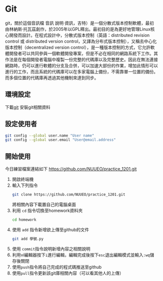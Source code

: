 # Git

git，關於這個音訊檔 音訊 說明·資訊，吉特）是一個分散式版本控制軟體，最初由林納斯·托瓦茲創作，於2005年以GPL釋出。最初目的是為更好地管理Linux核心開發而設計。在程式設計中，分散式版本控制（英語：distributed revision control 或 distributed version control，又譯為分布式版本控制），又稱去中心化版本控制（decentralized version control），是一種版本控制的方式，它允許軟體開發者可以共同參與一個軟體開發專案，但是不必在相同的網路系統下工作。其作法是在每個開發者電腦中複製一份完整的代碼庫以及完整歷史。因此在無法連接網路時，仍可以進行軟體的分支及合併，可以加速大部份的作業，增加此情形可以進行的工作，而且系統的代碼庫可以在多家電腦上備份，不需靠單一位置的備份。而多個位置的代碼庫再透過其他機制來達到同步。

## 環境設定

下載[git](https://github.com/git-for-windows/git/releases/download/v2.29.2.windows.2/Git-2.29.2.2-64-bit.exe)
安裝git相關資料

## 設定使用者

```sh
git config --global user.name "User name"
git config --global user.email "User@email.address"
```

## 開始使用

今日練習檔案連結如下
https://github.com/NUUEO/practice_1201.git

1. 開啟終端機
2. 輸入下列指令
   ```sh
   git clone https://github.com/NUUEO/practice_1201.git
   ```
   將相關內容下載置自己的電腦桌面
3. 利用 `cd` 指令切換至homework資料夾
   ```sh
   cd homework
   ```
4. 使用 `add` 指令新增欲上傳至github的文件
   ```sh
   git add 學號.py
   ```
5. 使用 `commit`指令說明新增內容之相關說明
6. 利用vi編輯器按下`i`進行編輯，編輯完成後按下`esc`退出編輯模式並輸入`:wq`儲存後關閉
7. 使用`push`指令將自己完成的程式碼推送至github
8. 使用`pull`指令更新該git庫相關內容（可以看其他人的上傳）